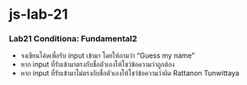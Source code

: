 # js-lab-21
### Lab21 Conditiona: Fundamental2
- จงเขียนโค้ดเพื่อรับ input เข้ามา โดยให้ถามว่า “Guess my name”
- หาก input ที่รับเข้ามาตรงกับชื่อตัวเองให้โชว์ข้อความว่าถูกต้อง
- หาก input ที่รับเข้ามาไม่ตรงกับชื่อตัวเองให้โชว์ข้อความว่าผิด
Rattanon Tunwittaya
